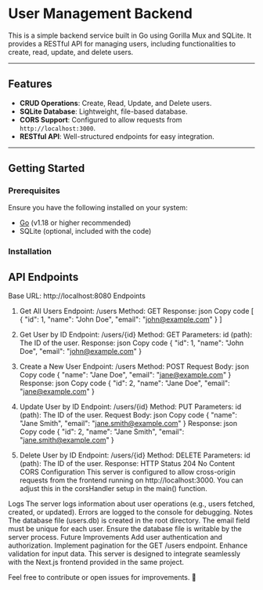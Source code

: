 # User Management Backend

This is a simple backend service built in Go using Gorilla Mux and SQLite. It provides a RESTful API for managing users, including functionalities to create, read, update, and delete users.

---

## Features

- **CRUD Operations**: Create, Read, Update, and Delete users.
- **SQLite Database**: Lightweight, file-based database.
- **CORS Support**: Configured to allow requests from `http://localhost:3000`.
- **RESTful API**: Well-structured endpoints for easy integration.

---

## Getting Started

### Prerequisites

Ensure you have the following installed on your system:

- [Go](https://golang.org/dl/) (v1.18 or higher recommended)
- SQLite (optional, included with the code)

### Installation

## API Endpoints
Base URL: http://localhost:8080
Endpoints

1. Get All Users
Endpoint: /users
Method: GET
Response:
json
Copy code
[
  {
    "id": 1,
    "name": "John Doe",
    "email": "john@example.com"
  }
]

2. Get User by ID
Endpoint: /users/{id}
Method: GET
Parameters:
id (path): The ID of the user.
Response:
json
Copy code
{
  "id": 1,
  "name": "John Doe",
  "email": "john@example.com"
}

3. Create a New User
Endpoint: /users
Method: POST
Request Body:
json
Copy code
{
  "name": "Jane Doe",
  "email": "jane@example.com"
}
Response:
json
Copy code
{
  "id": 2,
  "name": "Jane Doe",
  "email": "jane@example.com"
}

4. Update User by ID
Endpoint: /users/{id}
Method: PUT
Parameters:
id (path): The ID of the user.
Request Body:
json
Copy code
{
  "name": "Jane Smith",
  "email": "jane.smith@example.com"
}
Response:
json
Copy code
{
  "id": 2,
  "name": "Jane Smith",
  "email": "jane.smith@example.com"
}

5. Delete User by ID
Endpoint: /users/{id}
Method: DELETE
Parameters:
id (path): The ID of the user.
Response:
HTTP Status 204 No Content
CORS Configuration
This server is configured to allow cross-origin requests from the frontend running on http://localhost:3000. You can adjust this in the corsHandler setup in the main() function.

Logs
The server logs information about user operations (e.g., users fetched, created, or updated).
Errors are logged to the console for debugging.
Notes
The database file (users.db) is created in the root directory.
The email field must be unique for each user.
Ensure the database file is writable by the server process.
Future Improvements
Add user authentication and authorization.
Implement pagination for the GET /users endpoint.
Enhance validation for input data.
This server is designed to integrate seamlessly with the Next.js frontend provided in the same project.

Feel free to contribute or open issues for improvements. 🚀
